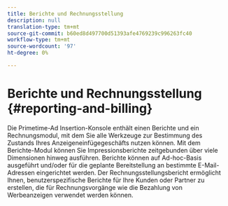 ```yaml
---
title: Berichte und Rechnungsstellung
description: null
translation-type: tm+mt
source-git-commit: b60ed8d497700d51393afe4769239c996263fc40
workflow-type: tm+mt
source-wordcount: '97'
ht-degree: 0%

---
```



# Berichte und Rechnungsstellung {#reporting-and-billing}

Die Primetime-Ad Insertion-Konsole enthält einen Berichte und ein Rechnungsmodul, mit dem Sie alle Werkzeuge zur Bestimmung des Zustands Ihres Anzeigeneinfügegeschäfts nutzen können. Mit dem Berichte-Modul können Sie Impressionsberichte zeitgebunden über viele Dimensionen hinweg ausführen. Berichte können auf Ad-hoc-Basis ausgeführt und/oder für die geplante Bereitstellung an bestimmte E-Mail-Adressen eingerichtet werden. Der Rechnungsstellungsbericht ermöglicht Ihnen, benutzerspezifische Berichte für Ihre Kunden oder Partner zu erstellen, die für Rechnungsvorgänge wie die Bezahlung von Werbeanzeigen verwendet werden können.
